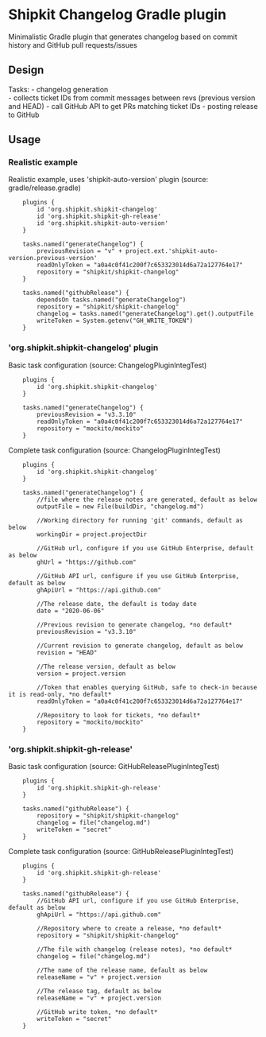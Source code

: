 # Shipkit Changelog Gradle plugin

Minimalistic Gradle plugin that generates changelog based on commit history and GitHub pull requests/issues

## Design
     
Tasks:
    - changelog generation      
        - collects ticket IDs from commit messages between revs (previous version and HEAD)
        - call GitHub API to get PRs matching ticket IDs
    - posting release to GitHub

## Usage

### Realistic example

Realistic example, uses 'shipkit-auto-version' plugin (source: gradle/release.gradle)

```
    plugins {  
        id 'org.shipkit.shipkit-changelog'
        id 'org.shipkit.shipkit-gh-release'
        id 'org.shipkit.shipkit-auto-version'
    }

    tasks.named("generateChangelog") {
        previousRevision = "v" + project.ext.'shipkit-auto-version.previous-version'
        readOnlyToken = "a0a4c0f41c200f7c653323014d6a72a127764e17"
        repository = "shipkit/shipkit-changelog"
    }
    
    tasks.named("githubRelease") {
        dependsOn tasks.named("generateChangelog")
        repository = "shipkit/shipkit-changelog"
        changelog = tasks.named("generateChangelog").get().outputFile
        writeToken = System.getenv("GH_WRITE_TOKEN")
    }
```

### 'org.shipkit.shipkit-changelog' plugin

Basic task configuration (source: ChangelogPluginIntegTest)

```
    plugins {  
        id 'org.shipkit.shipkit-changelog'
    }
    
    tasks.named("generateChangelog") {
        previousRevision = "v3.3.10"
        readOnlyToken = "a0a4c0f41c200f7c653323014d6a72a127764e17"
        repository = "mockito/mockito"
    }
```

Complete task configuration (source: ChangelogPluginIntegTest)

```
    plugins {  
        id 'org.shipkit.shipkit-changelog'
    }
    
    tasks.named("generateChangelog") {
        //file where the release notes are generated, default as below
        outputFile = new File(buildDir, "changelog.md")
        
        //Working directory for running 'git' commands, default as below
        workingDir = project.projectDir                
        
        //GitHub url, configure if you use GitHub Enterprise, default as below
        ghUrl = "https://github.com"
        
        //GitHub API url, configure if you use GitHub Enterprise, default as below
        ghApiUrl = "https://api.github.com"
        
        //The release date, the default is today date 
        date = "2020-06-06"
        
        //Previous revision to generate changelog, *no default*
        previousRevision = "v3.3.10"
        
        //Current revision to generate changelog, default as below 
        revision = "HEAD" 
        
        //The release version, default as below
        version = project.version       
        
        //Token that enables querying GitHub, safe to check-in because it is read-only, *no default*              
        readOnlyToken = "a0a4c0f41c200f7c653323014d6a72a127764e17"
        
        //Repository to look for tickets, *no default*
        repository = "mockito/mockito"
    }              
```

### 'org.shipkit.shipkit-gh-release'

Basic task configuration (source: GitHubReleasePluginIntegTest)

```
    plugins {
        id 'org.shipkit.shipkit-gh-release'
    }
                
    tasks.named("githubRelease") {
        repository = "shipkit/shipkit-changelog"
        changelog = file("changelog.md")
        writeToken = "secret"
    }
```

Complete task configuration (source: GitHubReleasePluginIntegTest)

```
    plugins {
        id 'org.shipkit.shipkit-gh-release'
    }
                
    tasks.named("githubRelease") {
        //GitHub API url, configure if you use GitHub Enterprise, default as below
        ghApiUrl = "https://api.github.com"
        
        //Repository where to create a release, *no default*
        repository = "shipkit/shipkit-changelog"
        
        //The file with changelog (release notes), *no default*
        changelog = file("changelog.md")
        
        //The name of the release name, default as below
        releaseName = "v" + project.version
        
        //The release tag, default as below
        releaseName = "v" + project.version
        
        //GitHub write token, *no default*
        writeToken = "secret"
    }
``` 